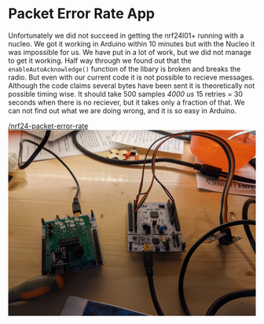 # Packet Error Rate App


Unfortunately we did not succeed in getting the nrf24l01+ running with a nucleo. We got it working in Arduino within 10 minutes but with the Nucleo it was impossible for us. We have put in a lot of work, but we did not manage to get it working. Half way through we found out that the `enableAutoAcknowledge()` function of the libary is broken and breaks the radio. But even with our current code it is not possible to recieve messages. Although the code claims several bytes have been sent it is theoretically not possible timing wise. It should take 500 samples *4000 us* 15 retries = 30 seconds when there is no reciever, but it takes only a fraction of that. We can not find out what we are doing wrong, and it is so easy in Arduino.

[/nrf24-packet-error-rate](https://github.com/RubenSmit/wireless-communication/tree/main/nrf24-packet-error-rate/PacketErrorRAte)
![Nucleos-with-nrf24.jpg](img/Nucleos-with-nrf24.jpg)
